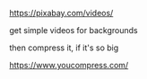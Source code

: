 https://pixabay.com/videos/

get simple videos for backgrounds

then compress it, if it's so big

https://www.youcompress.com/

